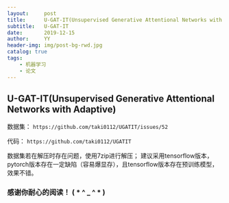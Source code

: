 ```yaml
---
layout:     post
title:      U-GAT-IT(Unsupervised Generative Attentional Networks with Adaptive)
subtitle:   U-GAT-IT
date:       2019-12-15
author:     YY
header-img: img/post-bg-rwd.jpg
catalog: true
tags:
    - 机器学习
    - 论文
---
```


## U-GAT-IT(Unsupervised Generative Attentional Networks with Adaptive)   

数据集：
```https://github.com/taki0112/UGATIT/issues/52```

代码：
```https://github.com/taki0112/UGATIT```   

数据集若在解压时存在问题，使用7zip进行解压；
建议采用tensorflow版本，pytorch版本存在一定缺陷（容易爆显存），且tensorflow版本存在预训练模型，效果不错。


### **感谢你耐心的阅读！ ( * ^ _ ^ * )**